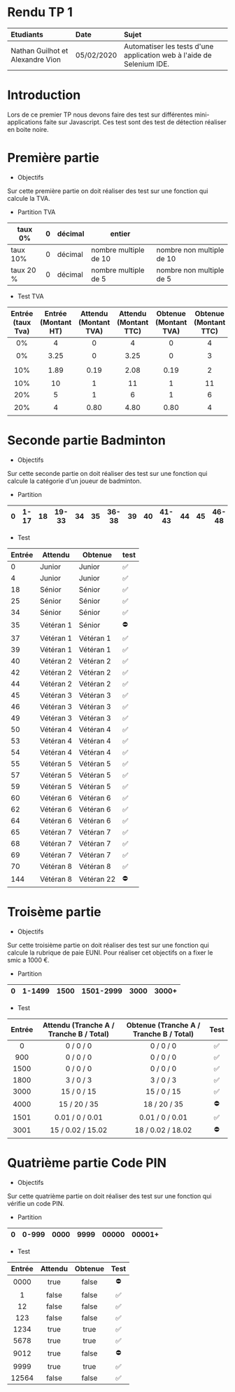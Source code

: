 # Rendu TP 1

Etudiants | Date | Sujet
:---|:---|:---
Nathan Guilhot et Alexandre Vion | 05/02/2020 | Automatiser les tests d'une application web à l'aide de Selenium IDE.

# Introduction

Lors de ce premier TP nous devons faire des test sur différentes mini-applications faite sur Javascript. Ces test sont des test de détection réaliser en boite noire.

# Première partie

* Objectifs

Sur cette première partie on doit réaliser des test sur une fonction qui calcule la TVA.

* Partition TVA

| taux 0%   | 0 | décimal | entier                |                           |
|-----------|---|---------|-----------------------|---------------------------|
| taux 10%  | 0 | décimal | nombre multiple de 10 | nombre non multiple de 10 |
| taux 20 % | 0 | décimal | nombre multiple de 5  | nombre non multiple de 5  |

* Test TVA

| Entrée (taux Tva) | Entrée (Montant HT) | Attendu (Montant TVA) | Attendu (Montant TTC) | Obtenue (Montant TVA) | Obtenue (Montant TTC) |        Test        |
|:-----------------:|:-------------------:|:---------------------:|:---------------------:|:---------------------:|:---------------------:|:------------------:|
|         0%        |          4          |           0           |           4           |           0           |           4           | :white_check_mark: |
|         0%        |         3.25        |           0           |          3.25         |           0           |           3           |     :no_entry:     |
|        10%        |         1.89        |          0.19         |          2.08         |          0.19         |           2           |     :no_entry:     |
|        10%        |          10         |           1           |           11          |           1           |           11          | :white_check_mark: |
|        20%        |          5          |           1           |           6           |           1           |           6           | :white_check_mark: |
|        20%        |          4          |          0.80         |          4.80         |          0.80         |           4           |     :no_entry:     |

# Seconde partie Badminton

* Objectifs

Sur cette seconde partie on doit réaliser des test sur une fonction qui calcule la catégorie d'un joueur de badminton.

* Partition

| 0 | 1-17 | 18 | 19-33 | 34 | 35 | 36-38 | 39 | 40 | 41-43 | 44 | 45 | 46-48 | 49 | 50 | 51-53 | 54 | 55 | 56-58 | 59 | 60 | 61-63 | 64 | 65 | 66-68 | 69 | 70 | 71+ |
|---|------|----|-------|----|----|-------|----|----|-------|----|----|-------|----|----|-------|----|----|-------|----|----|-------|----|----|-------|----|----|-----|

* Test

| Entrée | Attendu   | Obtenue    | test               |
|--------|-----------|------------|--------------------|
| 0      | Junior    | Junior     | :white_check_mark: |
| 4      | Junior    | Junior     | :white_check_mark: |
| 18     | Sénior    | Sénior     | :white_check_mark: |
| 25     | Sénior    | Sénior     | :white_check_mark: |
| 34     | Sénior    | Sénior     | :white_check_mark: |
| 35     | Vétéran 1 | Sénior     | :no_entry:         |
| 37     | Vétéran 1 | Vétéran 1  | :white_check_mark: |
| 39     | Vétéran 1 | Vétéran 1  | :white_check_mark: |
| 40     | Vétéran 2 | Vétéran 2  | :white_check_mark: |
| 42     | Vétéran 2 | Vétéran 2  | :white_check_mark: |
| 44     | Vétéran 2 | Vétéran 2  | :white_check_mark: |
| 45     | Vétéran 3 | Vétéran 3  | :white_check_mark: |
| 46     | Vétéran 3 | Vétéran 3  | :white_check_mark: |
| 49     | Vétéran 3 | Vétéran 3  | :white_check_mark: |
| 50     | Vétéran 4 | Vétéran 4  | :white_check_mark: |
| 53     | Vétéran 4 | Vétéran 4  | :white_check_mark: |
| 54     | Vétéran 4 | Vétéran 4  | :white_check_mark: |
| 55     | Vétéran 5 | Vétéran 5  | :white_check_mark: |
| 57     | Vétéran 5 | Vétéran 5  | :white_check_mark: |
| 59     | Vétéran 5 | Vétéran 5  | :white_check_mark: |
| 60     | Vétéran 6 | Vétéran 6  | :white_check_mark: |
| 62     | Vétéran 6 | Vétéran 6  | :white_check_mark: |
| 64     | Vétéran 6 | Vétéran 6  | :white_check_mark: |
| 65     | Vétéran 7 | Vétéran 7  | :white_check_mark: |
| 68     | Vétéran 7 | Vétéran 7  | :white_check_mark: |
| 69     | Vétéran 7 | Vétéran 7  | :white_check_mark: |
| 70     | Vétéran 8 | Vétéran 8  | :white_check_mark: |
| 144    | Vétéran 8 | Vétéran 22 | :no_entry:         |

# Troisème partie

* Objectifs 

Sur cette troisième  partie on doit réaliser des test sur une fonction qui calcule la rubrique de paie EUNI. Pour réaliser 
cet objectifs on a fixer le smic a 1000 €.

* Partition 

| 0 | 1-1499 | 1500 | 1501-2999 | 3000 | 3000+ |
|---|--------|------|-----------|------|-------|

* Test


| Entrée | Attendu  (Tranche A / Tranche B / Total) | Obtenue (Tranche A / Tranche B / Total) |        Test        |
|:------:|:----------------------------------------:|:---------------------------------------:|:------------------:|
|    0   |                 0 / 0 / 0                |                0 / 0 / 0                | :white_check_mark: |
|   900  |                 0 / 0 / 0                |                0 / 0 / 0                | :white_check_mark: |
|  1500  |                 0 / 0 / 0                |                0 / 0 / 0                | :white_check_mark: |
|  1800  |                 3 / 0 / 3                |                3 / 0 / 3                | :white_check_mark: |
|  3000  |                15 / 0 / 15               |               15 / 0 / 15               | :white_check_mark: |
|  4000  |               15 / 20 / 35               |               18 / 20 / 35              |     :no_entry:     |
|  1501  |              0.01 / 0 / 0.01             |             0.01 / 0 / 0.01             | :white_check_mark: |
|  3001  |             15 / 0.02 / 15.02            |            18 / 0.02 / 18.02            |     :no_entry:     |

# Quatrième partie Code PIN

* Objectifs

Sur cette quatrième partie on doit réaliser des test sur une fonction qui vérifie un code PIN.

* Partition

| 0 | 0-999 | 0000 | 9999 | 00000 | 00001+ |
|---|-------|------|------|-------|--------|

* Test

| Entrée | Attendu | Obtenue |        Test        |
|:------:|:-------:|:-------:|:------------------:|
|  0000  |   true  |  false  |     :no_entry:     |
|    1   |  false  |  false  | :white_check_mark: |
|   12   |  false  |  false  | :white_check_mark: |
|   123  |  false  |  false  | :white_check_mark: |
|  1234  |   true  |   true  | :white_check_mark: |
|  5678  |   true  |   true  | :white_check_mark: |
|  9012  |   true  |  false  |     :no_entry:     |
|  9999  |   true  |   true  | :white_check_mark: |
|  12564 |  false  |  false  | :white_check_mark: |


